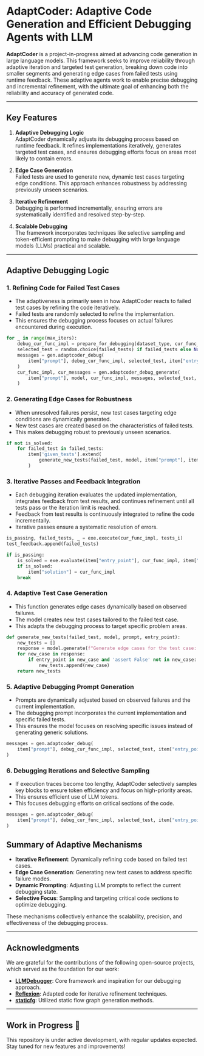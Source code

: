# AdaptCoder: Adaptive Code Generation and Efficient Debugging Agents with LLM

**AdaptCoder** is a project-in-progress aimed at advancing code generation in large language models. This framework seeks to improve reliability through adaptive iteration and targeted test generation, breaking down code into smaller segments and generating edge cases from failed tests using runtime feedback. These adaptive agents work to enable precise debugging and incremental refinement, with the ultimate goal of enhancing both the reliability and accuracy of generated code.

---

## Key Features

1. **Adaptive Debugging Logic**  
   AdaptCoder dynamically adjusts its debugging process based on runtime feedback. It refines implementations iteratively, generates targeted test cases, and ensures debugging efforts focus on areas most likely to contain errors.

2. **Edge Case Generation**  
   Failed tests are used to generate new, dynamic test cases targeting edge conditions. This approach enhances robustness by addressing previously unseen scenarios.

3. **Iterative Refinement**  
   Debugging is performed incrementally, ensuring errors are systematically identified and resolved step-by-step.

4. **Scalable Debugging**  
   The framework incorporates techniques like selective sampling and token-efficient prompting to make debugging with large language models (LLMs) practical and scalable.

---

## Adaptive Debugging Logic

### 1. Refining Code for Failed Test Cases
- The adaptiveness is primarily seen in how AdaptCoder reacts to failed test cases by refining the code iteratively.
- Failed tests are randomly selected to refine the implementation.
- This ensures the debugging process focuses on actual failures encountered during execution.

```python
for _ in range(max_iters):
    debug_cur_func_impl = prepare_for_debugging(dataset_type, cur_func_impl, item)
    selected_test = random.choice(failed_tests) if failed_tests else None
    messages = gen.adaptcoder_debug(
        item["prompt"], debug_cur_func_impl, selected_test, item["entry_point"], model, "", dataset_type, level
    )
    cur_func_impl, cur_messages = gen.adaptcoder_debug_generate(
        item["prompt"], model, cur_func_impl, messages, selected_test, dataset_type
    )
```


### 2. Generating Edge Cases for Robustness
- When unresolved failures persist, new test cases targeting edge conditions are dynamically generated.
- New test cases are created based on the characteristics of failed tests.
- This makes debugging robust to previously unseen scenarios.

```python
if not is_solved:
    for failed_test in failed_tests:
        item['given_tests'].extend(
            generate_new_tests(failed_test, model, item["prompt"], item["entry_point"])
        )
```
### 3. Iterative Passes and Feedback Integration
- Each debugging iteration evaluates the updated implementation, integrates feedback from test results, and continues refinement until all tests pass or the iteration limit is reached.
- Feedback from test results is continuously integrated to refine the code incrementally.
- Iterative passes ensure a systematic resolution of errors.

```python
is_passing, failed_tests, _ = exe.execute(cur_func_impl, tests_i)
test_feedback.append(failed_tests)

if is_passing:
    is_solved = exe.evaluate(item["entry_point"], cur_func_impl, item["test"], timeout=10)
    if is_solved:
        item["solution"] = cur_func_impl
    break
```

### 4. Adaptive Test Case Generation
- This function generates edge cases dynamically based on observed failures.
- The model creates new test cases tailored to the failed test case.
- This adapts the debugging process to target specific problem areas.

```python
def generate_new_tests(failed_test, model, prompt, entry_point):
    new_tests = []
    response = model.generate(f"Generate edge cases for the test case: {failed_test}")
    for new_case in response:
        if entry_point in new_case and 'assert False' not in new_case:
            new_tests.append(new_case)
    return new_tests
```

### 5. Adaptive Debugging Prompt Generation
- Prompts are dynamically adjusted based on observed failures and the current implementation.
- The debugging prompt incorporates the current implementation and specific failed tests.
- This ensures the model focuses on resolving specific issues instead of generating generic solutions.

```python
messages = gen.adaptcoder_debug(
    item["prompt"], debug_cur_func_impl, selected_test, item["entry_point"], model, "", dataset_type, level
)
```

### 6. Debugging Iterations and Selective Sampling
- If execution traces become too lengthy, AdaptCoder selectively samples key blocks to ensure token efficiency and focus on high-priority areas.
- This ensures efficient use of LLM tokens.
- This focuses debugging efforts on critical sections of the code.
```python
messages = gen.adaptcoder_debug(
    item["prompt"], debug_cur_func_impl, selected_test, item["entry_point"], model, "", dataset_type, level
)
```

## Summary of Adaptive Mechanisms

- **Iterative Refinement**: Dynamically refining code based on failed test cases.
- **Edge Case Generation**: Generating new test cases to address specific failure modes.
- **Dynamic Prompting**: Adjusting LLM prompts to reflect the current debugging state.
- **Selective Focus**: Sampling and targeting critical code sections to optimize debugging.

These mechanisms collectively enhance the scalability, precision, and effectiveness of the debugging process.

---

## Acknowledgments

We are grateful for the contributions of the following open-source projects, which served as the foundation for our work:

- **[LLMDebugger](https://github.com/FloridSleeves/LLMDebugger)**: Core framework and inspiration for our debugging approach.
- **[Reflexion](https://github.com/noahshinn024/reflexion)**: Adapted code for iterative refinement techniques.
- **[staticfg](https://github.com/coetaur0/staticfg)**: Utilized static flow graph generation methods.

---

## Work in Progress 🚧

This repository is under active development, with regular updates expected. Stay tuned for new features and improvements!

